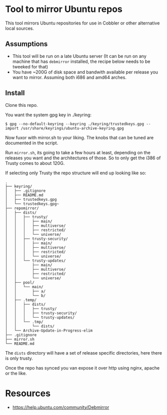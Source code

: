 # Tool to mirror Ubuntu repos

This tool mirrors Ubuntu repositories for use in Cobbler or other alternative local
sources.

## Assumptions

* This tool will be run on a late Ubuntu server (It can be run on any machine that has `debmirror` installed,
  the recipe below needs to be tweeked for that)
* You have ~200G of disk space and bandwith available per release you want to mirror. Assuming both i686 and amd64 arches.

## Install

Clone this repo.

You want the system gpg key in ./keyring:

```
$ gpg --no-default-keyring --keyring ./keyring/trustedkeys.gpg --import /usr/share/keyrings/ubuntu-archive-keyring.gpg
```

Now fuxor with mirror.sh to your liking. The knobs that can be tuned are documented in the script. 


Run ```mirror.sh```, its going to take a few hours at least, depending on the releases you want and the architectures of those.
So to only get the i386 of Trusty comes to about 120G.


If selecting only Trusty the repo structure will end up looking like so:

```
.
├── keyring/
│   ├── .gitignore
│   ├── README.md
│   ├── trustedkeys.gpg
│   └── trustedkeys.gpg~
├── repomirror/
│   ├── dists/
│   │   ├── trusty/
│   │   │   ├── main/
│   │   │   ├── multiverse/
│   │   │   ├── restricted/
│   │   │   └── universe/
│   │   ├── trusty-security/
│   │   │   ├── main/
│   │   │   ├── multiverse/
│   │   │   ├── restricted/
│   │   │   └── universe/
│   │   └── trusty-updates/
│   │       ├── main/
│   │       ├── multiverse/
│   │       ├── restricted/
│   │       └── universe/
│   ├── pool/
│   │   └── main/
│   │       ├── a/
│   │       └── b/
│   ├── .temp/
│   │   ├── dists/
│   │   │   ├── trusty/
│   │   │   ├── trusty-security/
│   │   │   └── trusty-updates/
│   │   └── .tmp/
│   │       └── dists/
│   └── Archive-Update-in-Progress-elim
├── .gitignore
├── mirror.sh
└── README.md
```

The `dists` directory will have a set of release specific directories, here there is only trusty.

Once the repo has synced you van expose it over http using nginx, apache or the like.


# Resources

* https://help.ubuntu.com/community/Debmirror

